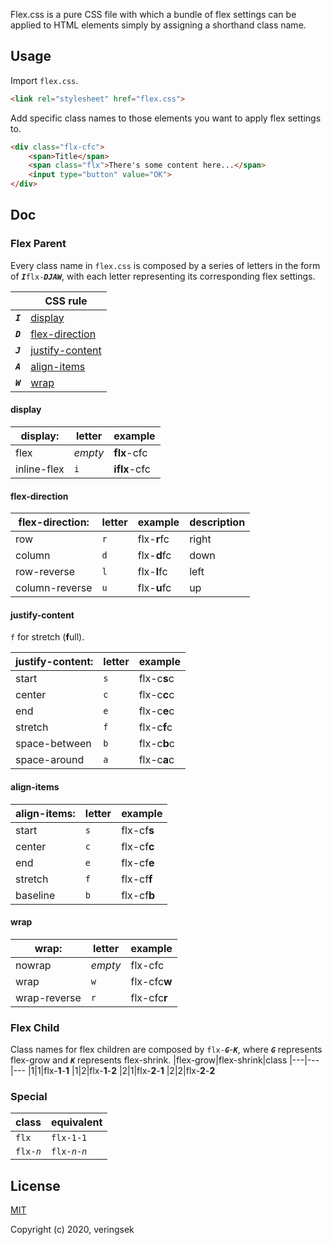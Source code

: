 Flex.css is a pure CSS file with which a bundle of flex settings can be applied to HTML elements simply by assigning a shorthand class name.
## Usage
Import `flex.css`.
```html
<link rel="stylesheet" href="flex.css">
```
Add specific class names to those elements you want to apply flex settings to.
```html
<div class="flx-cfc">
    <span>Title</span>
    <span class="flx">There's some content here...</span>
    <input type="button" value="OK">
</div>
```
## Doc
### Flex Parent
Every class name in `flex.css` is composed by a series of letters in the form of ***`I`***`flx-`***`DJAW`***, with each letter representing its corresponding flex settings. 

||CSS rule
|---|---
|***`I`***|[display](###-display)
|***`D`***|[flex-direction](###-flex-direction)
|***`J`***|[justify-content](###-justify-content)
|***`A`***|[align-items](###-align-items)
|***`W`***|[wrap](###-wrap)
#### display

|display:|letter|example
|---|---|---
|flex|*empty*|**flx**-cfc
|inline-flex|`i`|**iflx**-cfc
#### flex-direction

|flex-direction:|letter|example|description
|---|---|---|---
|row|`r`|flx-**r**fc|right
|column|`d`|flx-**d**fc|down
|row-reverse|`l`|flx-**l**fc|left
|column-reverse|`u`|flx-**u**fc|up
#### justify-content
`f` for stretch (**f**ull).

|justify-content:|letter|example
|---|---|---
|start|`s`|flx-c**s**c
|center|`c`|flx-c**c**c
|end|`e`|flx-c**e**c
|stretch|`f`|flx-c**f**c
|space-between|`b`|flx-c**b**c
|space-around|`a`|flx-c**a**c
#### align-items

|align-items:|letter|example
|---|---|---
|start|`s`|flx-cf**s**
|center|`c`|flx-cf**c**
|end|`e`|flx-cf**e**
|stretch|`f`|flx-cf**f**
|baseline|`b`|flx-cf**b**
#### wrap

|wrap:|letter|example
|---|---|---
|nowrap|*empty*|flx-cfc
|wrap|`w`|flx-cfc**w**
|wrap-reverse|`r`|flx-cfc**r**
### Flex Child
Class names for flex children are composed by `flx-`***`G`***-***`K`***, where ***`G`*** represents flex-grow and ***`K`*** represents flex-shrink.
|flex-grow|flex-shrink|class
|---|---|---
|1|1|flx-**1**-**1**
|1|2|flx-**1**-**2**
|2|1|flx-**2**-**1**
|2|2|flx-**2**-**2**
### Special
|class|equivalent
|---|---
|`flx`|`flx-1-1`
|`flx-`*`n`*|`flx-`*`n`*`-`*`n`*

## License
[MIT](http://opensource.org/licenses/MIT)

Copyright (c) 2020, veringsek
